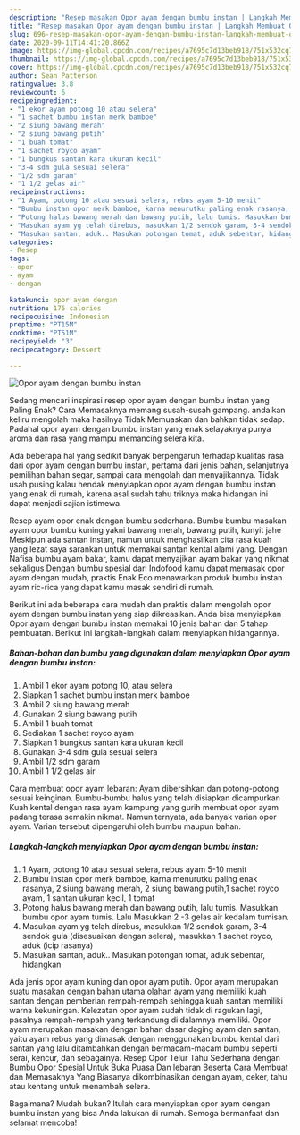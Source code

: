 ```yaml
---
description: "Resep masakan Opor ayam dengan bumbu instan | Langkah Membuat Opor ayam dengan bumbu instan Yang Enak Banget"
title: "Resep masakan Opor ayam dengan bumbu instan | Langkah Membuat Opor ayam dengan bumbu instan Yang Enak Banget"
slug: 696-resep-masakan-opor-ayam-dengan-bumbu-instan-langkah-membuat-opor-ayam-dengan-bumbu-instan-yang-enak-banget
date: 2020-09-11T14:41:20.866Z
image: https://img-global.cpcdn.com/recipes/a7695c7d13beb918/751x532cq70/opor-ayam-dengan-bumbu-instan-foto-resep-utama.jpg
thumbnail: https://img-global.cpcdn.com/recipes/a7695c7d13beb918/751x532cq70/opor-ayam-dengan-bumbu-instan-foto-resep-utama.jpg
cover: https://img-global.cpcdn.com/recipes/a7695c7d13beb918/751x532cq70/opor-ayam-dengan-bumbu-instan-foto-resep-utama.jpg
author: Sean Patterson
ratingvalue: 3.8
reviewcount: 6
recipeingredient:
- "1 ekor ayam potong 10 atau selera"
- "1 sachet bumbu instan merk bamboe"
- "2 siung bawang merah"
- "2 siung bawang putih"
- "1 buah tomat"
- "1 sachet royco ayam"
- "1 bungkus santan kara ukuran kecil"
- "3-4 sdm gula sesuai selera"
- "1/2 sdm garam"
- "1 1/2 gelas air"
recipeinstructions:
- "1 Ayam, potong 10 atau sesuai selera, rebus ayam 5-10 menit"
- "Bumbu instan opor merk bamboe, karna menurutku paling enak rasanya, 2 siung bawang merah, 2 siung bawang putih,1 sachet royco ayam, 1 santan ukuran kecil, 1 tomat"
- "Potong halus bawang merah dan bawang putih, lalu tumis. Masukkan bumbu opor ayam tumis. Lalu Masukkan 2 -3 gelas air kedalam tumisan."
- "Masukan ayam yg telah direbus, masukkan 1/2 sendok garam, 3-4 sendok gula (disesuaikan dengan selera), masukkan 1 sachet royco, aduk (icip rasanya)"
- "Masukan santan, aduk.. Masukan potongan tomat, aduk sebentar, hidangkan"
categories:
- Resep
tags:
- opor
- ayam
- dengan

katakunci: opor ayam dengan 
nutrition: 176 calories
recipecuisine: Indonesian
preptime: "PT15M"
cooktime: "PT51M"
recipeyield: "3"
recipecategory: Dessert

---
```



![Opor ayam dengan bumbu instan](https://img-global.cpcdn.com/recipes/a7695c7d13beb918/751x532cq70/opor-ayam-dengan-bumbu-instan-foto-resep-utama.jpg)

Sedang mencari inspirasi resep opor ayam dengan bumbu instan yang Paling Enak? Cara Memasaknya memang susah-susah gampang. andaikan keliru mengolah maka hasilnya Tidak Memuaskan dan bahkan tidak sedap. Padahal opor ayam dengan bumbu instan yang enak selayaknya punya aroma dan rasa yang mampu memancing selera kita.

Ada beberapa hal yang sedikit banyak berpengaruh terhadap kualitas rasa dari opor ayam dengan bumbu instan, pertama dari jenis bahan, selanjutnya pemilihan bahan segar, sampai cara mengolah dan menyajikannya. Tidak usah pusing kalau hendak menyiapkan opor ayam dengan bumbu instan yang enak di rumah, karena asal sudah tahu triknya maka hidangan ini dapat menjadi sajian istimewa.

Resep ayam opor enak dengan bumbu sederhana. Bumbu bumbu masakan ayam opor bumbu kuning yakni bawang merah, bawang putih, kunyit jahe Meskipun ada santan instan, namun untuk menghasilkan cita rasa kuah yang lezat saya sarankan untuk memakai santan kental alami yang. Dengan Nafisa bumbu ayam bakar, kamu dapat menyajikan ayam bakar yang nikmat sekaligus Dengan bumbu spesial dari Indofood kamu dapat memasak opor ayam dengan mudah, praktis Enak Eco menawarkan produk bumbu instan ayam ric-rica yang dapat kamu masak sendiri di rumah.


Berikut ini ada beberapa cara mudah dan praktis dalam mengolah opor ayam dengan bumbu instan yang siap dikreasikan. Anda bisa menyiapkan Opor ayam dengan bumbu instan memakai 10 jenis bahan dan 5 tahap pembuatan. Berikut ini langkah-langkah dalam menyiapkan hidangannya.

<!--inarticleads1-->

##### Bahan-bahan dan bumbu yang digunakan dalam menyiapkan Opor ayam dengan bumbu instan:

1. Ambil 1 ekor ayam potong 10, atau selera
1. Siapkan 1 sachet bumbu instan merk bamboe
1. Ambil 2 siung bawang merah
1. Gunakan 2 siung bawang putih
1. Ambil 1 buah tomat
1. Sediakan 1 sachet royco ayam
1. Siapkan 1 bungkus santan kara ukuran kecil
1. Gunakan 3-4 sdm gula sesuai selera
1. Ambil 1/2 sdm garam
1. Ambil 1 1/2 gelas air


Cara membuat opor ayam lebaran: Ayam dibersihkan dan potong-potong sesuai keinginan. Bumbu-bumbu halus yang telah disiapkan dicampurkan Kuah kental dengan rasa ayam kampung yang gurih membuat opor ayam padang terasa semakin nikmat. Namun ternyata, ada banyak varian opor ayam. Varian tersebut dipengaruhi oleh bumbu maupun bahan. 

<!--inarticleads2-->

##### Langkah-langkah menyiapkan Opor ayam dengan bumbu instan:

1. 1 Ayam, potong 10 atau sesuai selera, rebus ayam 5-10 menit
1. Bumbu instan opor merk bamboe, karna menurutku paling enak rasanya, 2 siung bawang merah, 2 siung bawang putih,1 sachet royco ayam, 1 santan ukuran kecil, 1 tomat
1. Potong halus bawang merah dan bawang putih, lalu tumis. Masukkan bumbu opor ayam tumis. Lalu Masukkan 2 -3 gelas air kedalam tumisan.
1. Masukan ayam yg telah direbus, masukkan 1/2 sendok garam, 3-4 sendok gula (disesuaikan dengan selera), masukkan 1 sachet royco, aduk (icip rasanya)
1. Masukan santan, aduk.. Masukan potongan tomat, aduk sebentar, hidangkan


Ada jenis opor ayam kuning dan opor ayam putih. Opor ayam merupakan suatu masakan dengan bahan utama olahan ayam yang memiliki kuah santan dengan pemberian rempah-rempah sehingga kuah santan memiliki warna kekuningan. Kelezatan opor ayam sudah tidak di ragukan lagi, pasalnya rempah-rempah yang terkandung di dalamnya memiliki. Opor ayam merupakan masakan dengan bahan dasar daging ayam dan santan, yaitu ayam rebus yang dimasak dengan menggunakan bumbu kental dari santan yang lalu ditambahkan dengan bermacam-macam bumbu seperti serai, kencur, dan sebagainya. Resep Opor Telur Tahu Sederhana dengan Bumbu Opor Spesial Untuk Buka Puasa Dan lebaran Beserta Cara Membuat dan Memasaknya Yang Biasanya dikombinasikan dengan ayam, ceker, tahu atau kentang untuk menambah selera. 

Bagaimana? Mudah bukan? Itulah cara menyiapkan opor ayam dengan bumbu instan yang bisa Anda lakukan di rumah. Semoga bermanfaat dan selamat mencoba!
